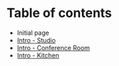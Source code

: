 # Table of contents

* Initial page
* [Intro - Studio](intro-studio.md)
* [Intro - Conference Room](intro-conference-room.md)
* [Intro - Kitchen](intro-kitchen.md)

